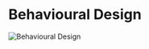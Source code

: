 # Behavioural Design

![Behavioural Design](https://user-images.githubusercontent.com/77672209/152676909-a3c29691-f197-4407-ae3b-efbbe3c49a33.jpg)
